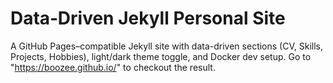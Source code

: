 # Data‑Driven Jekyll Personal Site

A GitHub Pages–compatible Jekyll site with data-driven sections (CV, Skills, Projects, Hobbies), light/dark theme toggle, and Docker dev setup.
Go to "https://boozee.github.io/" to checkout the result.
